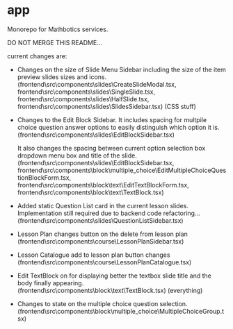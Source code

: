 # app
Monorepo for Mathbotics services.

DO NOT MERGE THIS README...

current changes are:
- Changes on the size of Slide Menu Sidebar including the size of the item preview slides sizes and icons. (frontend\src\components\slides\CreateSlideModal.tsx, frontend\src\components\slides\SingleSlide.tsx, frontend\src\components\slides\HalfSlide.tsx, frontend\src\components\slides\SlidesSidebar.tsx) (CSS stuff)

- Changes to the Edit Block Sidebar. It includes spacing for multpile choice question answer options to easily distinguish which option it is. (frontend\src\components\slides\EditBlockSidebar.tsx)

  It also changes the spacing between current option selection box dropdown menu box and title of the slide. (frontend\src\components\slides\EditBlockSidebar.tsx, frontend\src\components\block\multiple_choice\EditMultipleChoiceQuestionBlockForm.tsx, frontend\src\components\block\text\EditTextBlockForm.tsx, frontend\src\components\block\text\TextBlock.tsx)

- Added static Question List card in the current lesson slides. Implementation still required due to backend code refactoring... (frontend\src\components\slides\QuestionListSidebar.tsx)

- Lesson Plan changes button on the delete from lesson plan (frontend\src\components\course\LessonPlanSidebar.tsx)

- Lesson Catalogue add to lesson plan button changes (frontend\src\components\course\LessonPlanCatalogue.tsx)

- Edit TextBlock on for displaying better the textbox slide title and the body finally appearing. (frontend\src\components\block\text\TextBlock.tsx) (everything)

- Changes to state on the multiple choice question selection. (frontend\src\components\block\multiple_choice\MultipleChoiceGroup.tsx)
